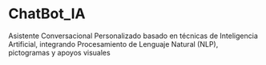 # ChatBot_IA
Asistente Conversacional Personalizado basado en técnicas de Inteligencia Artificial, integrando Procesamiento de Lenguaje Natural (NLP), pictogramas y apoyos visuales

